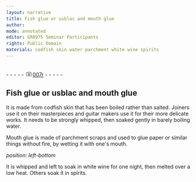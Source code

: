```yaml
---
layout: narrative
title: Fish glue or usblac and mouth glue
author:
mode: annotated
editor: GR8975 Seminar Participants
rights: Public Domain
materials: codfish skin water parchment white wine spirits
---
```


 <br/>- - - - - <a href="http://gallica.bnf.fr/ark:/12148/btv1b10500001g/f19.image"><img src="../assets/photo-icon.png" alt="folio image: " style="display:inline-block; margin-bottom:-3px;"/>007r</a> - - - - - <br/> 
##  Fish glue or usblac and mouth glue 

 
  It is made from codfish skin that has been boiled rather than salted. Joiners use it on their masterpieces and guitar makers use it for their more delicate works. It needs to be strongly whipped, then soaked gently in barely boiling water. 
 
 Mouth glue is made of parchment scraps and used to glue paper or similar things without fire, by wetting it with one's mouth. 
 
*position: left-bottom*

  It is whipped and left to soak in white wine for one night, then melted over a low heat. Others soak it in spirits. 
 
